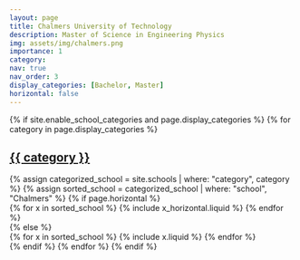 ```yaml
---
layout: page
title: Chalmers University of Technology
description: Master of Science in Engineering Physics
img: assets/img/chalmers.png
importance: 1
category:
nav: true
nav_order: 3
display_categories: [Bachelor, Master]
horizontal: false
---
```

<!-- markdownlint-disable MD033 -->
<div class="school">
  {% if site.enable_school_categories and page.display_categories %}
    <!-- Display categorized projects -->
    {% for category in page.display_categories %}
    <a id="{{ category }}" href=".#{{ category }}">
      <h2 class="category">{{ category }}</h2>
    </a>
    {% assign categorized_school = site.schools | where: "category", category %}
    {% assign sorted_school = categorized_school | where: "school", "Chalmers" %}
    <!-- Generate cards for each project -->
    {% if page.horizontal %}
    <div class="container">
      <div class="row row-cols-1 row-cols-md-2">
      {% for x in sorted_school %}
        {% include x_horizontal.liquid %}
      {% endfor %}
      </div>
    </div>
    {% else %}
    <div class="row row-cols-1 row-cols-md-3">
      {% for x in sorted_school %}
        {% include x.liquid %}
      {% endfor %}
    </div>
    {% endif %}
    {% endfor %}
  {% endif %}
</div>

